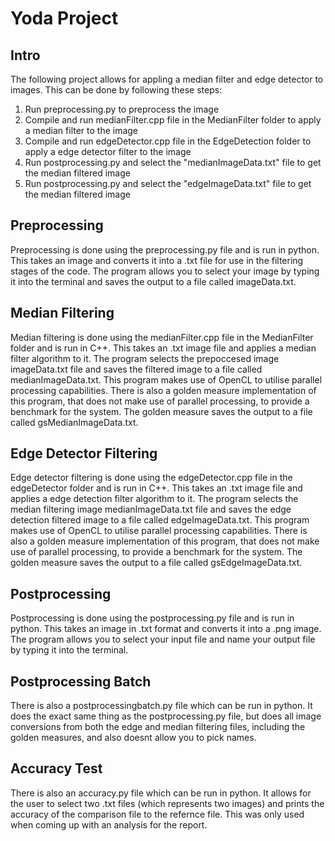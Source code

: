 # Yoda Project
## Intro 
The following project allows for appling a median filter and edge detector to images.
This can be done by following these steps:
1) Run preprocessing.py to preprocess the image 
2) Compile and run medianFilter.cpp file in the MedianFilter folder to apply a median filter to the image
3) Compile and run edgeDetector.cpp file in the EdgeDetection folder to apply a edge detector filter to the image
4) Run postprocessing.py and select the "medianImageData.txt" file to get the median filtered image
5) Run postprocessing.py and select the "edgeImageData.txt" file to get the median filtered image

## Preprocessing 
Preprocessing is done using the preprocessing.py file and is run in python. This takes an image and converts it into a .txt file for use in the filtering stages of the code. The program allows you to select your image by typing it into the terminal and saves the output to a file called imageData.txt.

## Median Filtering
Median filtering is done using the medianFilter.cpp file in the MedianFilter folder and is run in C++. This takes an .txt image file and applies a median filter algorithm to it. The program selects the prepoccesed image imageData.txt file and saves the filtered image to a file called medianImageData.txt. This program makes use of OpenCL to utilise parallel processing capabilities. There is also a golden measure implementation of this program, that does not make use of parallel processing, to provide a benchmark for the system. The golden measure saves the output to a file called gsMedianImageData.txt.

## Edge Detector Filtering
Edge detector filtering is done using the edgeDetector.cpp file in the edgeDetector folder and is run in C++. This takes an .txt image file and applies a edge detection filter algorithm to it. The program selects the median filtering image medianImageData.txt file and saves the edge detection filtered image to a file called edgeImageData.txt. This program makes use of OpenCL to utilise parallel processing capabilities. There is also a golden measure implementation of this program, that does not make use of parallel processing, to provide a benchmark for the system. The golden measure saves the output to a file called gsEdgeImageData.txt.

## Postprocessing 
Postprocessing is done using the postprocessing.py file and is run in python. This takes an image in .txt format and converts it into a .png image. The program allows you to select your input file and name your output file by typing it into the terminal.

## Postprocessing Batch
There is also a postprocessingbatch.py file which can be run in python. It does the exact same thing as the postprocessing.py file, but does all image conversions from both the edge and median filtering files, including the golden measures, and also doesnt allow you to pick names.  

## Accuracy Test
There is also an accuracy.py file which can be run in python. It allows for the user to select two .txt files (which represents two images) and prints the accuracy of the comparison file to the refernce file. This was only used when coming up with an analysis for the report.  
